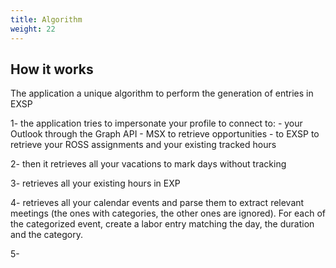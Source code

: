 ```yaml
---
title: Algorithm
weight: 22
---
```


## How it works

The application a unique algorithm to perform the generation of entries in EXSP

1- the application tries to impersonate your profile to connect to:
    - your Outlook through the Graph API
    - MSX to retrieve opportunities
    - to EXSP to retrieve your ROSS assignments and your existing tracked hours

2- then it retrieves all your vacations to mark days without tracking

3- retrieves all your existing hours in EXP

4- retrieves all your calendar events and parse them to extract relevant meetings (the ones with categories, the other ones are ignored).
For each of the categorized event, create a labor entry matching the day, the duration and the category.

5- 